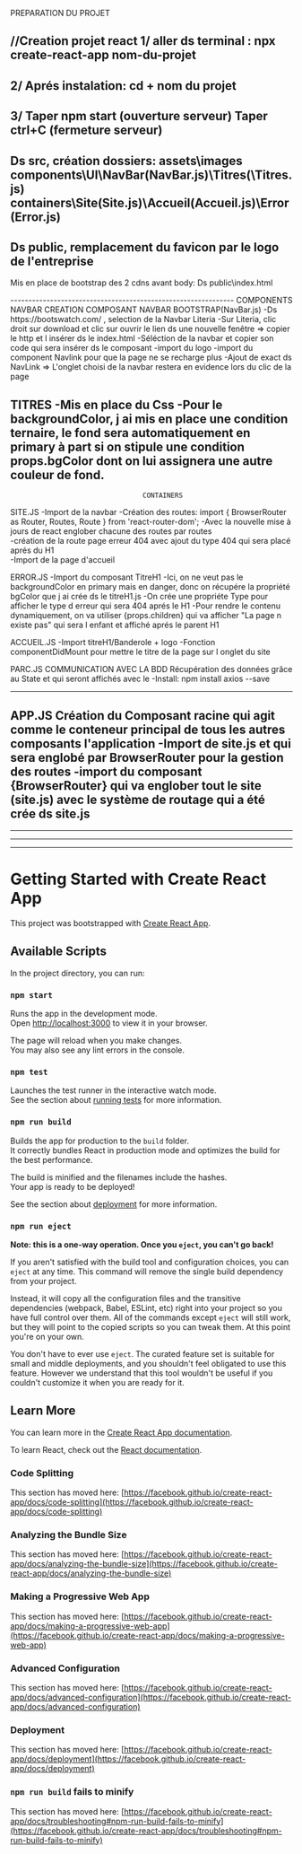 PREPARATION DU PROJET

//Creation projet react
1/ aller ds terminal : npx create-react-app nom-du-projet
--------------------------------------------------------------
2/ Aprés instalation: cd + nom du projet
--------------------------------------------------------------
3/ Taper npm start  (ouverture serveur)
   Taper ctrl+C (fermeture serveur)
--------------------------------------------------------------
Ds src, création dossiers:
assets\images
components\UI\NavBar(NavBar.js)\Titres(\Titres.js)
containers\Site(Site.js)\Accueil(Accueil.js)\Error(Error.js)
--------------------------------------------------------------
Ds public, remplacement du favicon par le logo de l'entreprise
--------------------------------------------------------------
Mis en place de bootstrap des 2 cdns avant body:
Ds public\index.html 
<link href="https://cdn.jsdelivr.net/npm/bootstrap@5.3.0/dist/css/bootstrap.min.css" rel="stylesheet" integrity="sha384-9ndCyUaIbzAi2FUVXJi0CjmCapSmO7SnpJef0486qhLnuZ2cdeRhO02iuK6FUUVM" crossorigin="anonymous">
<script src="https://cdn.jsdelivr.net/npm/bootstrap@5.3.0/dist/js/bootstrap.bundle.min.js" integrity="sha384-geWF76RCwLtnZ8qwWowPQNguL3RmwHVBC9FhGdlKrxdiJJigb/j/68SIy3Te4Bkz" crossorigin="anonymous"></script>
--------------------------------------------------------------
                                     COMPONENTS
NAVBAR
CREATION COMPOSANT NAVBAR BOOTSTRAP(NavBar.js)
-Ds https://bootswatch.com/ , selection de la Navbar Literia
-Sur Literia, clic droit sur download et clic sur ouvrir le lien ds une nouvelle fenêtre => copier le http et l insérer ds le index.html
-Séléction de la navbar et copier son code qui sera insérer ds le composant
-import du logo
-import du component Navlink pour que la page ne se recharge plus
-Ajout de exact ds NavLink => L'onglet choisi de la navbar  restera en evidence lors du clic de la page

TITRES
-Mis en place du Css
-Pour le backgroundColor, j ai mis en place une condition ternaire, le fond sera automatiquement en primary à part si on stipule une condition props.bgColor dont on lui assignera une autre couleur de fond.
--------------------------------------------------------------
                                     CONTAINERS
SITE.JS
-Import de la navbar
-Création des routes:  import { BrowserRouter as Router, Routes, Route } from 'react-router-dom';
  -Avec la nouvelle mise à jours de react englober chacune des routes par routes   
  -création de la route page erreur 404 avec ajout du type 404 qui sera placé aprés du H1  
-Import de la page d'accueil


ERROR.JS
-Import du composant TitreH1
-Ici, on ne veut pas le backgroundColor en primary mais en danger, donc on récupére la propriété bgColor que j ai crée ds le titreH1.js
-On crée une propriéte Type pour afficher le type d erreur qui sera 404 aprés le H1
-Pour rendre le contenu dynamiquement, on va utiliser  {props.children} qui va afficher "La page n existe pas" qui sera l enfant et affiché aprés le parent H1

ACCUEIL.JS
-Import titreH1/Banderole + logo
-Fonction componentDidMount pour mettre le titre de la page sur l onglet du site

PARC.JS COMMUNICATION AVEC LA BDD
Récupération des données grâce au State et qui seront affichés avec le 
-Install: npm install axios --save

--------------------------------------------------------------
APP.JS
Création du Composant racine qui agit comme le conteneur principal de tous les autres composants l'application
-Import de site.js et qui sera englobé par BrowserRouter pour la gestion des routes
-import du composant {BrowserRouter} qui va englober tout le site (site.js) avec le système de routage qui a été crée ds site.js
--------------------------------------------------------------
--------------------------------------------------------------
--------------------------------------------------------------
--------------------------------------------------------------




# Getting Started with Create React App

This project was bootstrapped with [Create React App](https://github.com/facebook/create-react-app).

## Available Scripts

In the project directory, you can run:

### `npm start`

Runs the app in the development mode.\
Open [http://localhost:3000](http://localhost:3000) to view it in your browser.

The page will reload when you make changes.\
You may also see any lint errors in the console.

### `npm test`

Launches the test runner in the interactive watch mode.\
See the section about [running tests](https://facebook.github.io/create-react-app/docs/running-tests) for more information.

### `npm run build`

Builds the app for production to the `build` folder.\
It correctly bundles React in production mode and optimizes the build for the best performance.

The build is minified and the filenames include the hashes.\
Your app is ready to be deployed!

See the section about [deployment](https://facebook.github.io/create-react-app/docs/deployment) for more information.

### `npm run eject`

**Note: this is a one-way operation. Once you `eject`, you can't go back!**

If you aren't satisfied with the build tool and configuration choices, you can `eject` at any time. This command will remove the single build dependency from your project.

Instead, it will copy all the configuration files and the transitive dependencies (webpack, Babel, ESLint, etc) right into your project so you have full control over them. All of the commands except `eject` will still work, but they will point to the copied scripts so you can tweak them. At this point you're on your own.

You don't have to ever use `eject`. The curated feature set is suitable for small and middle deployments, and you shouldn't feel obligated to use this feature. However we understand that this tool wouldn't be useful if you couldn't customize it when you are ready for it.

## Learn More

You can learn more in the [Create React App documentation](https://facebook.github.io/create-react-app/docs/getting-started).

To learn React, check out the [React documentation](https://reactjs.org/).

### Code Splitting

This section has moved here: [https://facebook.github.io/create-react-app/docs/code-splitting](https://facebook.github.io/create-react-app/docs/code-splitting)

### Analyzing the Bundle Size

This section has moved here: [https://facebook.github.io/create-react-app/docs/analyzing-the-bundle-size](https://facebook.github.io/create-react-app/docs/analyzing-the-bundle-size)

### Making a Progressive Web App

This section has moved here: [https://facebook.github.io/create-react-app/docs/making-a-progressive-web-app](https://facebook.github.io/create-react-app/docs/making-a-progressive-web-app)

### Advanced Configuration

This section has moved here: [https://facebook.github.io/create-react-app/docs/advanced-configuration](https://facebook.github.io/create-react-app/docs/advanced-configuration)

### Deployment

This section has moved here: [https://facebook.github.io/create-react-app/docs/deployment](https://facebook.github.io/create-react-app/docs/deployment)

### `npm run build` fails to minify

This section has moved here: [https://facebook.github.io/create-react-app/docs/troubleshooting#npm-run-build-fails-to-minify](https://facebook.github.io/create-react-app/docs/troubleshooting#npm-run-build-fails-to-minify)
